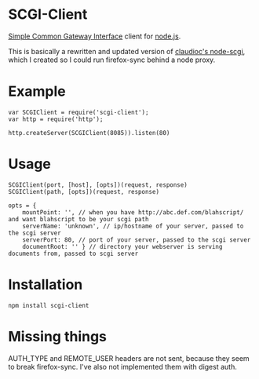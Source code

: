 SCGI-Client
===========

[Simple Common Gateway Interface](http://en.wikipedia.org/wiki/Simple_Common_Gateway_Interface) client for [node.js](http://nodejs.org/).

This is basically a rewritten and updated version of [claudioc's node-scgi](https://github.com/claudioc/node-scgi), which I created so I could run firefox-sync behind a node proxy.

Example
=======

    var SCGIClient = require('scgi-client');
    var http = require('http');
    
    http.createServer(SCGIClient(8085)).listen(80)

Usage
=======

    SCGIClient(port, [host], [opts])(request, response)
    SCGIClient(path, [opts])(request, response)

    opts = {
    	mountPoint: '', // when you have http://abc.def.com/blahscript/ and want blahscript to be your scgi path
    	serverName: 'unknown', // ip/hostname of your server, passed to the scgi server
    	serverPort: 80, // port of your server, passed to the scgi server
    	documentRoot: '' } // directory your webserver is serving documents from, passed to scgi server

Installation
============
    
    npm install scgi-client
    
Missing things
==============

AUTH_TYPE and REMOTE_USER headers are not sent, because they seem to break firefox-sync. I've also not implemented them with digest auth.